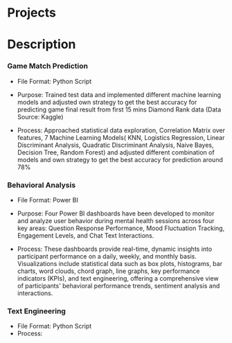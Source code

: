 # Projects

# Description

### Game Match Prediction
- File Format: Python Script
- Purpose: Trained test data and implemented different machine learning models and adjusted own strategy to get the best accuracy for predicting game final result from first 15 mins Diamond Rank data (Data Source: Kaggle)

- Process: Approached statistical data exploration, Correlation Matrix over features, 7 Machine Learning Models( KNN, Logistics Regression, Linear Discriminant Analysis, Quadratic Discriminant Analysis, Naive Bayes, Decision Tree, Random Forest) and adjusted different combination of models and own strategy to get the best accuracy for prediction around 78%


### Behavioral Analysis 
- File Format: Power BI
- Purpose: Four Power BI dashboards have been developed to monitor and analyze user behavior during mental health sessions across four key areas: Question Response Performance, Mood Fluctuation Tracking, Engagement Levels, and Chat Text Interactions. 
      
- Process: These dashboards provide real-time, dynamic insights into participant performance on a daily, weekly, and monthly basis. Visualizations include statistical data such as box plots, histograms, bar charts, word clouds, chord graph, line graphs, key performance indicators (KPIs), and text engineering, offering a comprehensive view of participants' behavioral performance trends, sentiment analysis and interactions.


### Text Engineering
- File Format: Python Script
- Process:
